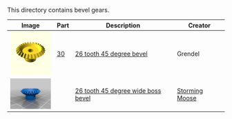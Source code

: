 This directory contains bevel gears.

Image | Part | Description | Creator
----- | ---- | ----------- | -------
[<img src="images/bevel-26.png" width="100">](stl/bevel-26.stl) | [30](stl/bevel-26.stl) | [26 tooth 45 degree bevel](stl/bevel-26.stl) | Grendel
[<img src="images/bevel-wide-26.png" width="100">](stl/bevel-wide-26.stl) | | [26 tooth 45 degree wide boss bevel](stl/bevel-wide-26.stl) | [Storming Moose](https://www.thingiverse.com/thing:5461355)

